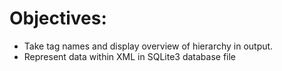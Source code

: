 # Objectives:

+ Take tag names and display overview of hierarchy in output.
+ Represent data within XML in SQLite3 database file
